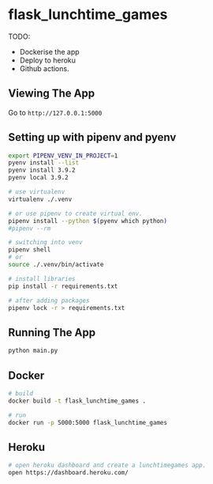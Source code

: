 # flask_lunchtime_games

TODO:

* Dockerise the app
* Deploy to heroku
* Github actions.

## Viewing The App

Go to `http://127.0.0.1:5000`


## Setting up with pipenv and pyenv

```sh
export PIPENV_VENV_IN_PROJECT=1
pyenv install --list
pyenv install 3.9.2
pyenv local 3.9.2

# use virtualenv
virtualenv ./.venv

# or use pipenv to create virtual env.  
pipenv install --python $(pyenv which python)        
#pipenv --rm
```

```sh
# switching into venv 
pipenv shell
# or
source ./.venv/bin/activate

# install libraries
pip install -r requirements.txt

# after adding packages
pipenv lock -r > requirements.txt  
```

## Running The App

```bash
python main.py
```

## Docker

```sh
# build
docker build -t flask_lunchtime_games .

# run
docker run -p 5000:5000 flask_lunchtime_games   
```

## Heroku

```sh
# open heroku dashboard and create a lunchtimegames app.
open https://dashboard.heroku.com/
```

